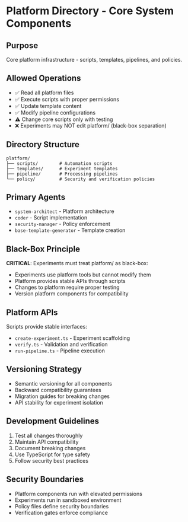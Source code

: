 # Platform Directory - Core System Components

## Purpose
Core platform infrastructure - scripts, templates, pipelines, and policies.

## Allowed Operations
- ✅ Read all platform files
- ✅ Execute scripts with proper permissions
- ✅ Update template content
- ✅ Modify pipeline configurations
- ⚠️ Change core scripts only with testing
- ❌ Experiments may NOT edit platform/ (black-box separation)

## Directory Structure
```
platform/
├── scripts/        # Automation scripts
├── templates/      # Experiment templates
├── pipeline/       # Processing pipelines
└── policy/         # Security and verification policies
```

## Primary Agents
- `system-architect` - Platform architecture
- `coder` - Script implementation
- `security-manager` - Policy enforcement
- `base-template-generator` - Template creation

## Black-Box Principle
**CRITICAL**: Experiments must treat platform/ as black-box:
- Experiments use platform tools but cannot modify them
- Platform provides stable APIs through scripts
- Changes to platform require proper testing
- Version platform components for compatibility

## Platform APIs
Scripts provide stable interfaces:
- `create-experiment.ts` - Experiment scaffolding
- `verify.ts` - Validation and verification
- `run-pipeline.ts` - Pipeline execution

## Versioning Strategy
- Semantic versioning for all components
- Backward compatibility guarantees
- Migration guides for breaking changes
- API stability for experiment isolation

## Development Guidelines
1. Test all changes thoroughly
2. Maintain API compatibility
3. Document breaking changes
4. Use TypeScript for type safety
5. Follow security best practices

## Security Boundaries
- Platform components run with elevated permissions
- Experiments run in sandboxed environment
- Policy files define security boundaries
- Verification gates enforce compliance